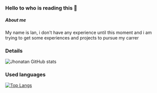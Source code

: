 ### Hello to who is reading this 👋

##### About me
My name is Ian, i don't have any experience until this moment and i am trying to get some experiences and projects to pursue my carrer

### Details
![Jhonatan GitHub stats](https://github-readme-stats.vercel.app/api?username=Ian2101&show_icons=true&theme=dracula)

### Used languages
[![Top Langs](https://github-readme-stats.vercel.app/api/top-langs/?username=Ian2101)](https://github.com/anuraghazra/github-readme-stats)

